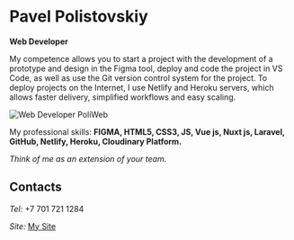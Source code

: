 # Pavel Polistovskiy

**Web Developer**

My competence allows you to start a project with the development of a prototype and design in the Figma tool, deploy and code the project in VS Code, as well as use the Git version control system for the project. To deploy projects on the Internet, I use Netlify and Heroku servers, which allows faster delivery, simplified workflows and easy scaling.

![Web Developer PoliWeb](https://media.licdn.com/dms/image/C4E16AQGRKkfyQ33T3w/profile-displaybackgroundimage-shrink_350_1400/0/1589350631858?e=1683158400&v=beta&t=xJbuzT-uAQC5WdX1KgkDsIOhilk27bQwCw0n_gpRHKw)

My professional skills: **FIGMA, HTML5, CSS3, JS, Vue js, Nuxt js, Laravel, GitHub, Netlify, Heroku, Cloudinary Platform.**

*Think of me as an extension of your team.*

## Contacts

_Tel:_  +7 701 721 1284

_Site:_ [My Site](https://todo.poliweb.su/)